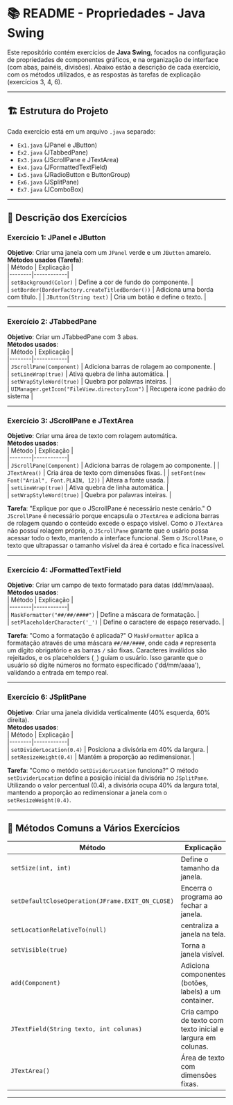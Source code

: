 # 📚 **README - Propriedades - Java Swing**  

Este repositório contém exercícios de **Java Swing**, focados na configuração de propriedades de componentes gráficos, e na organização de interface (com abas, painéis, divisões). Abaixo estão a descrição de cada exercício, com os métodos utilizados, e as respostas às tarefas de explicação (exercícios 3, 4, 6).  

---

## 🏗️ **Estrutura do Projeto**  
Cada exercício está em um arquivo `.java` separado:  
- `Ex1.java` (JPanel e JButton)  
- `Ex2.java` (JTabbedPane)  
- `Ex3.java` (JScrollPane e JTextArea)  
- `Ex4.java` (JFormattedTextField)  
- `Ex5.java` (JRadioButton e ButtonGroup)  
- `Ex6.java` (JSplitPane)  
- `Ex7.java` (JComboBox)  

---

## 🧩 **Descrição dos Exercícios**  

### **Exercício 1: JPanel e JButton**  
**Objetivo**: Criar uma janela com um `JPanel` verde e um `JButton` amarelo.  
**Métodos usados (Tarefa)**:  
| Método | Explicação |  
|--------|------------|  
| `setBackground(Color)` | Define a cor de fundo do componente. |  
| `setBorder(BorderFactory.createTitledBorder())` | Adiciona uma borda com título. | 
| `JButton(String text)` | Cria um botão e define o texto. | 

---

### **Exercício 2: JTabbedPane**  
**Objetivo**: Criar um JTabbedPane com 3 abas.  
**Métodos usados**:  
| Método | Explicação |  
|--------|------------|  
| `JScrollPane(Component)` | Adiciona barras de rolagem ao componente. |  
| `setLineWrap(true)` | Ativa quebra de linha automática. |  
| `setWrapStyleWord(true)` | Quebra por palavras inteiras. |  
| `UIManager.getIcon("FileView.directoryIcon")` | Recupera ícone padrão do sistema |  

---
### **Exercício 3: JScrollPane e JTextArea**  
**Objetivo**: Criar uma área de texto com rolagem automática.  
**Métodos usados**:  
| Método | Explicação |  
|--------|------------|  
| `JScrollPane(Component)` | Adiciona barras de rolagem ao componente. |
| `JTextArea()` | Cria área de texto com dimensões fixas. |
| `setFont(new Font("Arial", Font.PLAIN, 12))` | Altera a fonte usada. |  
| `setLineWrap(true)` | Ativa quebra de linha automática. |  
| `setWrapStyleWord(true)` | Quebra por palavras inteiras. |  

**Tarefa**: "Explique por que o JScrollPane é necessário neste cenário."
O `JScrollPane` é necessário porque encapsula o `JTextArea` e adiciona barras de rolagem quando o conteúdo excede o espaço visível. Como o `JTextArea` não possuí rolagem própria, o `JScrollPane` garante que o usário possa acessar todo o texto, mantendo a interface funcional. Sem o `JScrollPane`, o texto que ultrapassar o tamanho visível da área é cortado e fica inacessível.

---

### **Exercício 4: JFormattedTextField**  
**Objetivo**: Criar um campo de texto formatado para datas (dd/mm/aaaa).  
**Métodos usados**:  
| Método | Explicação |  
|--------|------------|  
| `MaskFormatter("##/##/####")` | Define a máscara de formatação. |  
| `setPlaceholderCharacter('_')` | Define o caractere de espaço reservado. |  

**Tarefa**:  "Como a formatação é aplicada?"
O `MaskFormatter` aplica a formatação através de uma máscara `##/##/####`, onde cada `#` representa um dígito obrigatório e as barras `/` são fixas. Caracteres inválidos são rejeitados, e os placeholders (`_`) guiam o usuário. Isso garante que o usuário só digite números no formato especificado ('dd/mm/aaaa'), validando a entrada em tempo real.  

---

### **Exercício 6: JSplitPane**  
**Objetivo**: Criar uma janela dividida verticalmente (40% esquerda, 60% direita).  
**Métodos usados**:  
| Método | Explicação |  
|--------|------------|  
| `setDividerLocation(0.4)` | Posiciona a divisória em 40% da largura. |  
| `setResizeWeight(0.4)` | Mantém a proporção ao redimensionar. |  

**Tarefa**: "Como o metódo `setDividerLocation` funciona?"
O método `setDividerLocation` define a posição inicial da divisória no `JSplitPane`. Utilizando o valor percentual (0.4), a divisória ocupa 40% da largura total, mantendo a proporção ao redimensionar a janela com o `setResizeWeight(0.4)`.

---

## 📌 **Métodos Comuns a Vários Exercícios**  
| Método | Explicação |  
|--------|------------|  
| `setSize(int, int)` | Define o tamanho da janela. |  
| `setDefaultCloseOperation(JFrame.EXIT_ON_CLOSE)` | Encerra o programa ao fechar a janela. |  
| `setLocationRelativeTo(null)` | centraliza a janela na tela. | 
| `setVisible(true)` | Torna a janela visível. |  
| `add(Component)` | Adiciona componentes (botões, labels) a um container. | 
| `JTextField(String texto, int colunas)` | Cria campo de texto com texto inicial e largura em colunas. | 
| `JTextArea()` | Área de texto com dimensões fixas. |


---

